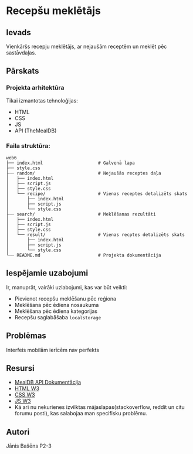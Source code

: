 # Recepšu meklētājs 
## Ievads
Vienkāršs recepju meklētājs, ar nejaušām receptēm un meklēt pēc sastāvdaļas.
## Pārskats
### Projekta arhitektūra
Tikai izmantotas tehnoloģijas:
- HTML
- CSS
- JS
- API (TheMealDB)

### Faila struktūra:
```
web6
├── index.html                     # Galvenā lapa
├── style.css                      
├── random/                        # Nejaušās receptes daļa
│   ├── index.html                 
│   ├── script.js                  
│   ├── style.css                  
│   └── recipe/                    # Vienas receptes detalizēts skats
│       ├── index.html
│       ├── script.js
│       └── style.css
├── search/                        # Meklēšanas rezultāti
│   ├── index.html                 
│   ├── script.js
│   ├── style.css
│   └── result/                    # Vienas recptes detalizēts skats
│       ├── index.html
│       ├── script.js
│       └── style.css
└── README.md                      # Projekta dokumentācija
```
## Iespējamie uzabojumi
Ir, manuprāt, vairāki uzlabojumi, kas var būt veikti:
- Pievienot recepšu meklēšanu pēc reģiona
- Meklēšana pēc ēdiena nosaukuma 
- Meklēšana pēc ēdiena kategorijas
- Recepšu saglabāšaba `localstorage` 

## Problēmas
Interfeis mobilām ierīcēm nav perfekts

## Resursi
- [MealDB API Dokumentācija](https://www.themealdb.com/api.php)
- [HTML W3](https://www.w3schools.com/html/default.asp)
- [CSS W3](https://www.w3schools.com/css/default.asp)
- [JS W3](https://www.w3schools.com/js/default.asp)
- Kā arī nu nekurienes izvilktas mājaslapas(stackoverflow, reddit un citu forumu posti), kas salabojaa man specifisku problēmu.
## Autori
Jānis Bašēns P2-3
